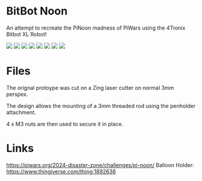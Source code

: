 ﻿# BitBot Noon

An attempt to recreate the PiNoon madness of PiWars using the 4Tronix Bitbot XL Robot!

![](./images/1.jpg?raw=true)
![](./images/2.jpg?raw=true)
![](./images/3.jpg?raw=true)
![](./images/4.jpg?raw=true)
![](./images/5.jpg?raw=true)
![](./images/6.jpg?raw=true)
![](./images/7.jpg?raw=true)
![](./images/8.jpg?raw=true)

# Files

The orignal protoype was cut on a Zing laser cutter on normal 3mm perspex.

The design allows the mounting of a 3mm threaded rod using the penholder attachment. 

4 x M3 nuts are then used to secure it in place.


# Links
 https://piwars.org/2024-disaster-zone/challenges/pi-noon/
Balloon Holder: https://www.thingiverse.com/thing:1892636




